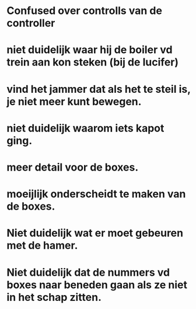 # Confused over controlls van de controller

# niet duidelijk waar hij de boiler vd trein aan kon steken (bij de lucifer) 

# vind het jammer dat als het te steil is, je niet meer kunt bewegen.

# niet duidelijk waarom iets kapot ging.

# meer detail voor de boxes.

# moeijlijk onderscheidt te maken van de boxes.

# Niet duidelijk wat er moet gebeuren met de hamer.
 
# Niet duidelijk dat de nummers vd boxes naar beneden gaan als ze niet in het schap zitten.
